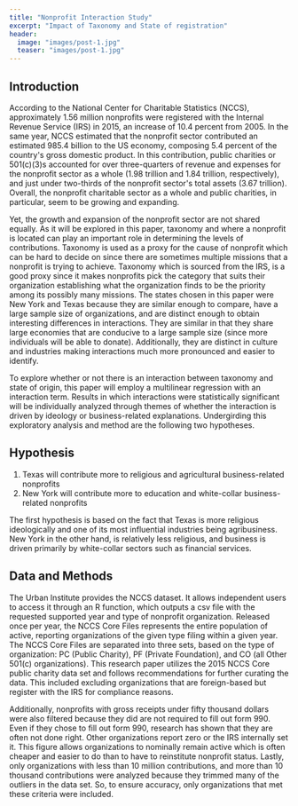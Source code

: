 ```yaml
---
title: "Nonprofit Interaction Study"
excerpt: "Impact of Taxonomy and State of registration"
header:
  image: "images/post-1.jpg"
  teaser: "images/post-1.jpg"
---
```


## Introduction

According to the National Center for Charitable Statistics (NCCS), approximately 1.56 million nonprofits were registered with the Internal Revenue Service (IRS) in 2015, an increase of 10.4 percent from 2005.  In the same year, NCCS estimated that the nonprofit sector contributed an estimated 985.4 billion to the US economy, composing 5.4 percent of the country's gross domestic product. In this contribution, public charities or  501(c)(3)s accounted for over three-quarters of revenue and expenses for the nonprofit sector as a whole (1.98 trillion and 1.84 trillion, respectively), and just under two-thirds of the nonprofit sector's total assets (3.67 trillion).  Overall, the nonprofit charitable sector as a whole and public charities, in particular, seem to be growing and expanding.

Yet, the growth and expansion of the nonprofit sector are not shared equally. As it will be explored in this paper, taxonomy and where a nonprofit is located can play an important role in determining the levels of contributions. Taxonomy is used as a proxy for the cause of nonprofit which can be hard to decide on since there are sometimes multiple missions that a nonprofit is trying to achieve. Taxonomy which is sourced from the IRS, is a good proxy since it makes nonprofits pick the category that suits their organization establishing what the organization finds to be the priority among its possibly many missions. The states chosen in this paper were New York and Texas because they are similar enough to compare, have a large sample size of organizations, and are distinct enough to obtain interesting differences in interactions. They are similar in that they share large economies that are conducive to a large sample size (since more individuals will be able to donate). Additionally, they are distinct in culture and industries making interactions much more pronounced and easier to identify.
    
To explore whether or not there is an interaction between taxonomy and state of origin, this paper will employ a multilinear regression with an interaction term. Results in which interactions were statistically significant will be individually analyzed through themes of whether the interaction is driven by ideology or business-related explanations. Undergirding this exploratory analysis and method are the following two hypotheses.


## Hypothesis

1. Texas will contribute more to religious and agricultural business-related nonprofits
2. New York will contribute more to education and white-collar business-related nonprofits

The first hypothesis is based on the fact that Texas is more religious ideologically and one of its most influential industries being agribusiness. New York in the other hand, is relatively less religious, and business is driven primarily by white-collar sectors such as financial services.   

## Data and Methods

The Urban Institute provides the NCCS dataset. It allows independent users to access it through an R function, which outputs a csv file with the requested supported year and type of nonprofit organization. Released once per year, the NCCS Core Files represents the entire population of active, reporting organizations of the given type filing within a given year. The NCCS Core Files are separated into three sets, based on the type of organization: PC (Public Charity), PF (Private Foundation), and CO (all Other 501(c) organizations).  This research paper utilizes the 2015 NCCS Core public charity data set and follows recommendations for further curating the data. This included excluding organizations that are foreign-based but register with the IRS for compliance reasons.
    
Additionally, nonprofits with gross receipts under fifty thousand dollars were also filtered because they did are not required to fill out form 990. Even if they chose to fill out form 990, research has shown that they are often not done right. Other organizations report zero or the IRS internally set it. This figure allows organizations to nominally remain active which is often cheaper and easier to do than to have to reinstitute nonprofit status.  Lastly, only organizations with less than 10 million contributions, and more than 10 thousand contributions were analyzed because they trimmed many of the outliers in the data set. So, to ensure accuracy, only organizations that met these criteria were included.
